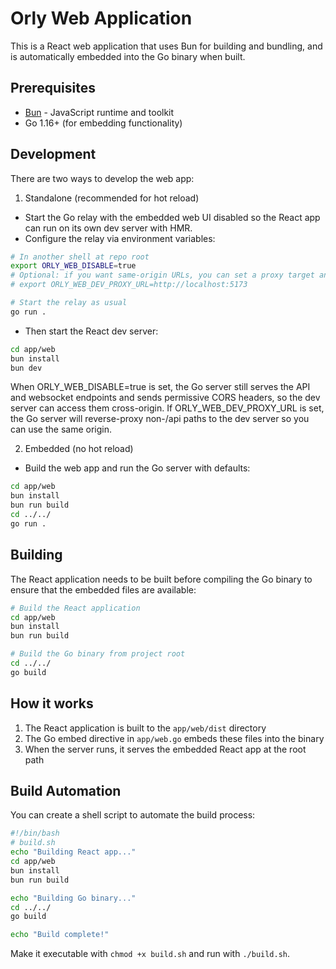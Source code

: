# Orly Web Application

This is a React web application that uses Bun for building and bundling, and is automatically embedded into the Go binary when built.

## Prerequisites

- [Bun](https://bun.sh/) - JavaScript runtime and toolkit
- Go 1.16+ (for embedding functionality)

## Development

There are two ways to develop the web app:

1) Standalone (recommended for hot reload)
- Start the Go relay with the embedded web UI disabled so the React app can run on its own dev server with HMR.
- Configure the relay via environment variables:

```bash
# In another shell at repo root
export ORLY_WEB_DISABLE=true
# Optional: if you want same-origin URLs, you can set a proxy target and access the relay on the same port
# export ORLY_WEB_DEV_PROXY_URL=http://localhost:5173

# Start the relay as usual
go run .
```

- Then start the React dev server:

```bash
cd app/web
bun install
bun dev
```

When ORLY_WEB_DISABLE=true is set, the Go server still serves the API and websocket endpoints and sends permissive CORS headers, so the dev server can access them cross-origin. If ORLY_WEB_DEV_PROXY_URL is set, the Go server will reverse-proxy non-/api paths to the dev server so you can use the same origin.

2) Embedded (no hot reload)
- Build the web app and run the Go server with defaults:

```bash
cd app/web
bun install
bun run build
cd ../../
go run .
```

## Building

The React application needs to be built before compiling the Go binary to ensure that the embedded files are available:

```bash
# Build the React application
cd app/web
bun install
bun run build

# Build the Go binary from project root
cd ../../
go build
```

## How it works

1. The React application is built to the `app/web/dist` directory
2. The Go embed directive in `app/web.go` embeds these files into the binary
3. When the server runs, it serves the embedded React app at the root path

## Build Automation

You can create a shell script to automate the build process:

```bash
#!/bin/bash
# build.sh
echo "Building React app..."
cd app/web
bun install
bun run build

echo "Building Go binary..."
cd ../../
go build

echo "Build complete!"
```

Make it executable with `chmod +x build.sh` and run with `./build.sh`.